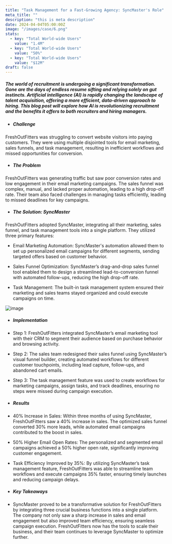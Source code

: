 ```yaml
---
title: "Task Management for a Fast-Growing Agency: SyncMaster's Role"
meta_title: ""
description: "this is meta description"
date: 2024-04-04T05:00:00Z
image: "/images/case/6.png"
stats:
  - key: "Total World-wide Users"
    value: "1.4M"
  - key: "Total World-wide Users"
    value: "50%"
  - key: "Total World-wide Users"
    value: "$12M"
draft: false
---
```


##### The world of recruitment is undergoing a significant transformation. Gone are the days of endless resume sifting and relying solely on gut instincts. Artificial intelligence (AI) is rapidly changing the landscape of talent acquisition, offering a more efficient, data-driven approach to hiring. This blog post will explore how AI is revolutionizing recruitment and the benefits it offers to both recruiters and hiring managers.

- ##### Challenge

FreshOutFitters was struggling to convert website visitors into paying customers. They were using multiple disjointed tools for email marketing, sales funnels, and task management, resulting in inefficient workflows and missed opportunities for conversion.

- ##### The Problem

FreshOutFitters was generating traffic but saw poor conversion rates and low engagement in their email marketing campaigns. The sales funnel was complex, manual, and lacked proper automation, leading to a high drop-off rate. Their team also faced challenges in managing tasks efficiently, leading to missed deadlines for key campaigns.

- ##### The Solution: SyncMaster

FreshOutFitters adopted SyncMaster, integrating all their marketing, sales funnel, and task management tools into a single platform. They utilized three primary features:

- Email Marketing Automation: SyncMaster's automation allowed them to set up personalized email campaigns for different segments, sending targeted offers based on customer behavior.

- Sales Funnel Optimization: SyncMaster’s drag-and-drop sales funnel tool enabled them to design a streamlined lead-to-conversion funnel with automated follow-ups, reducing the high drop-off rate.

- Task Management: The built-in task management system ensured their marketing and sales teams stayed organized and could execute campaigns on time.

![image](/images/case/7.png)

- ##### Implementation

- Step 1: FreshOutFitters integrated SyncMaster’s email marketing tool with their CRM to segment their audience based on purchase behavior and browsing activity.

- Step 2: The sales team redesigned their sales funnel using SyncMaster’s visual funnel builder, creating automated workflows for different customer touchpoints, including lead capture, follow-ups, and abandoned cart emails.

- Step 3: The task management feature was used to create workflows for marketing campaigns, assign tasks, and track deadlines, ensuring no steps were missed during campaign execution.

- ##### Results

- 40% Increase in Sales: Within three months of using SyncMaster, FreshOutFitters saw a 40% increase in sales. The optimized sales funnel converted 30% more leads, while automated email campaigns contributed to the boost in sales.

- 50% Higher Email Open Rates: The personalized and segmented email campaigns achieved a 50% higher open rate, significantly improving customer engagement.

- Task Efficiency Improved by 35%: By utilizing SyncMaster’s task management feature, FreshOutFitters was able to streamline team workflows and execute campaigns 35% faster, ensuring timely launches and reducing campaign delays.

- ##### Key Takeaways

- SyncMaster proved to be a transformative solution for FreshOutFitters by integrating three crucial business functions into a single platform. The company not only saw a sharp increase in sales and email engagement but also improved team efficiency, ensuring seamless campaign execution. FreshOutFitters now has the tools to scale their business, and their team continues to leverage SyncMaster to optimize further.
